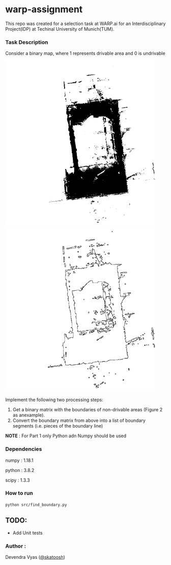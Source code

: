 # warp-assignment
This repo was created for a selection task at WARP.ai for an Interdisciplinary Project(IDP) at Techinal University of Munich(TUM).


### Task Description
Consider a binary map, where 1 represents drivable area and 0 is undrivable 

![input image](input/input.png) ![output image](input/output.png)

Implement the following two processing steps:
1. Get a binary matrix with the boundaries of non-drivable areas (Figure 2 as anexample).
2. Convert the boundary matrix from above into a list of boundary segments (i.e. pieces of the boundary line)

**NOTE** : For Part 1 only Python adn Numpy should be used 
### Dependencies
numpy       :              1.18.1

python       :             3.8.2

scipy         :            1.3.3    
### How to run
`python src/find_boundary.py`


## TODO:
- Add Unit tests

### Author :
Devendra Vyas ([@skatoosh](https://github.com/skat00sh))

